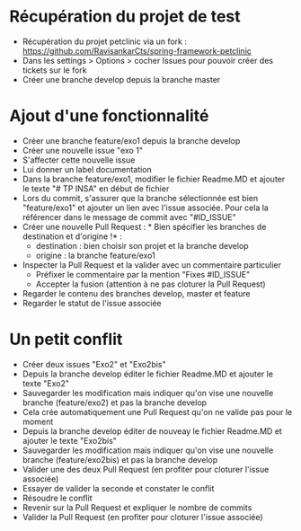 # Récupération du projet de test
- Récupération du projet petclinic via un fork : https://github.com/RavisankarCts/spring-framework-petclinic
- Dans les settings > Options > cocher Issues pour pouvoir créer des tickets sur le fork
- Créer une branche develop depuis la branche master


# Ajout d'une fonctionnalité
- Créer une branche feature/exo1 depuis la branche develop
- Créer une nouvelle issue "exo 1"
- S'affecter cette nouvelle issue
- Lui donner un label documentation
- Dans la branche feature/exo1, modifier le fichier Readme.MD et ajouter le texte "# TP INSA" en début de fichier
- Lors du commit, s'assurer que la branche sélectionnée est bien "feature/exo1" et ajouter un lien avec l'issue associée. Pour cela la référencer dans le message de commit avec "#ID_ISSUE"
- Créer une nouvelle Pull Request : * Bien spécifier les branches de destination et d'origine !* : 
  - destination : bien choisir son projet et la branche develop
  - origine : la branche feature/exo1
- Inspecter la Pull Request et la valider avec un commentaire particulier
  - Préfixer le commentaire par la mention "Fixes #ID_ISSUE"
  - Accepter la fusion (attention à ne pas cloturer la Pull Request)
- Regarder le contenu des branches develop, master et feature
- Regarder le statut de l'issue associée

# Un petit conflit
- Créer deux issues "Exo2" et "Exo2bis"
- Depuis la branche develop éditer le fichier Readme.MD et ajouter le texte "Exo2"
- Sauvegarder les modification mais indiquer qu'on vise une nouvelle branche (feature/exo2) et pas la branche develop
- Cela crée automatiquement une Pull Request qu'on ne valide pas pour le moment
- Depuis la branche develop éditer de nouveay le fichier Readme.MD et ajouter le texte "Exo2bis"
- Sauvegarder les modification mais indiquer qu'on vise une nouvelle branche (feature/exo2bis) et pas la branche develop
- Valider une des deux Pull Request (en profiter pour cloturer l'issue associée)
- Essayer de valider la seconde et constater le conflit
- Résoudre le conflit
- Revenir sur la Pull Request et expliquer le nombre de commits
- Valider la Pull Request (en profiter pour cloturer l'issue associée)
